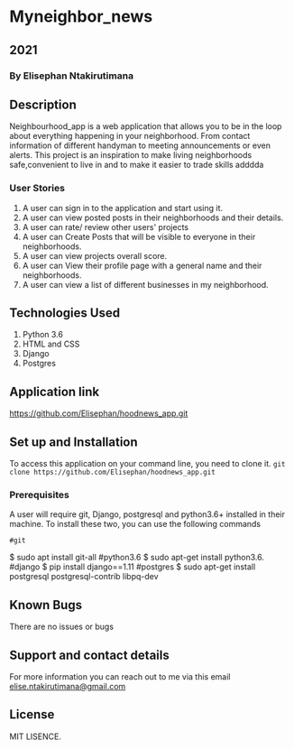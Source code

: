 # Myneighbor_news

## 2021

### By **Elisephan Ntakirutimana**

## Description

Neighbourhood_app is a web application that allows you to be in the loop about everything happening in your neighborhood. From contact information of different handyman to meeting announcements or even alerts. This project  is an inspiration to make living neighborhoods safe,convenient to live in and to make it easier to trade skills adddda

### User Stories

1. A user can sign in to the application and start using it.
2. A user can view posted posts in their neighborhoods and their details.
3. A user can rate/ review other users' projects
4. A user can Create Posts that will be visible to everyone in their neighborhoods.
5. A user can view projects overall score.
6. A user can View their profile page with a general name and their neighborhoods.
7. A user can view a list of different businesses in my neighborhood.

## Technologies Used

1. Python 3.6
2. HTML and CSS
3. Django
4. Postgres
<!-- 5. Heroku for deployment -->

## Application link

https://github.com/Elisephan/hoodnews_app.git

## Set up and Installation

To access this application on your command line, you need to clone it.
`git clone https://github.com/Elisephan/hoodnews_app.git`

### Prerequisites

A user will require git, Django, postgresql and python3.6+ installed in their machine.
To install these two, you can use the following commands

    #git
$ sudo apt install git-all
    #python3.6
    $ sudo apt-get install python3.6.
    #django
$ pip install django==1.11
    #postgres
$ sudo apt-get install postgresql postgresql-contrib libpq-dev

## Known Bugs

There are no issues or bugs 

## Support and contact details

For more information you can reach out to me via this email elise.ntakirutimana@gmail.com

## License

MIT LISENCE.




